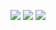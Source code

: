 ![](/ElectronLauncher/media/loading.png)
![](/ElectronLauncher/media/on_server_connect.gif)
![](/ElectronLauncher/media/select_client_and_patch.gif.gif)
